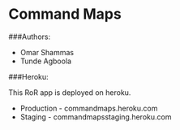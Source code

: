 Command Maps
============

###Authors:

* Omar Shammas
* Tunde Agboola

###Heroku:

This RoR app is deployed on heroku.

* Production - commandmaps.heroku.com
* Staging - commandmapsstaging.heroku.com